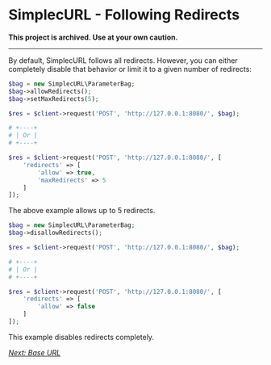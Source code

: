 # SimplecURL - Following Redirects

**This project is archived. Use at your own caution.**

---

By default, SimplecURL follows all redirects. However, you can either completely disable that behavior or limit it to a given number of redirects:

```php
$bag = new SimplecURL\ParameterBag;
$bag->allowRedirects();
$bag->setMaxRedirects(5);

$res = $client->request('POST', 'http://127.0.0.1:8080/', $bag);

# +----+
# | Or |
# +----+

$res = $client->request('POST', 'http://127.0.0.1:8080/', [
    'redirects' => [
        'allow' => true,
        'maxRedirects' => 5
    ]
]);
```

The above example allows up to 5 redirects.

```php
$bag = new SimplecURL\ParameterBag;
$bag->disallowRedirects();

$res = $client->request('POST', 'http://127.0.0.1:8080/', $bag);

# +----+
# | Or |
# +----+

$res = $client->request('POST', 'http://127.0.0.1:8080/', [
    'redirects' => [
        'allow' => false
    ]
]);
```

This example disables redirects completely.

*[Next: Base URL](base-url.md)*
